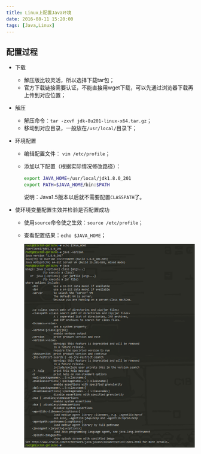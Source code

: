 ```yaml
---
title: Linux上配置Java环境
date: 2016-08-11 15:20:00
tags: [Java,Linux]
---
```


## 配置过程

- 下载
  - 解压版比较灵活，所以选择下载tar包；
  - 官方下载链接需要认证，不能直接用wget下载，可以先通过浏览器下载再上传到对应位置；

- 解压
  - 解压命令：`tar -zxvf jdk-8u201-linux-x64.tar.gz`；
  - 移动到对应目录，一般放在`/usr/local/`目录下；

- 环境配置
  - 编辑配置文件： `vim /etc/profile`；
  - 添加以下配置（根据实际情况修改路径）：

    ```bash
    export JAVA_HOME=/usr/local/jdk1.8.0_201
    export PATH=$JAVA_HOME/bin:$PATH
    ```

    说明：Java1.5版本以后就不需要配置`CLASSPATH`了。

- 使环境变量配置生效并检验是否配置成功
  - 使用`source`命令使之生效：`source /etc/profile`；
  - 查看配置结果：`echo $JAVA_HOME`；

    ![效果图](./java_env.png)
